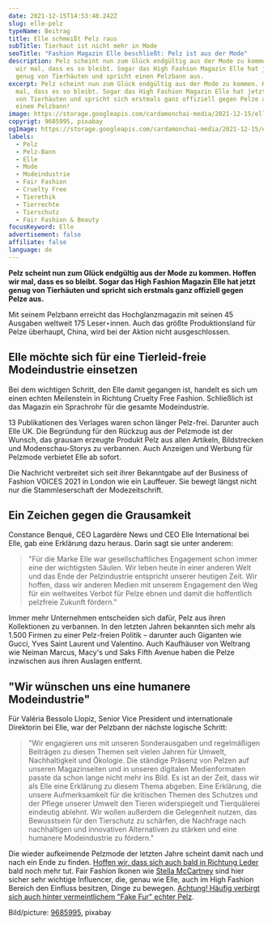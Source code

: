 ```yaml
---
date: 2021-12-15T14:53:48.242Z
slug: elle-pelz
typeName: Beitrag
title: Elle schmeißt Pelz raus
subTitle: Tierhaut ist nicht mehr in Mode
seoTitle: "Fashion Magazin Elle beschließt: Pelz ist aus der Mode"
description: Pelz scheint nun zum Glück endgültig aus der Mode zu kommen. Hoffen
  wir mal, dass es so bleibt. Sogar das High Fashion Magazin Elle hat jetzt
  genug von Tierhäuten und spricht einen Pelzbann aus.
excerpt: Pelz scheint nun zum Glück endgültig aus der Mode zu kommen. Hoffen wir
  mal, dass es so bleibt. Sogar das High Fashion Magazin Elle hat jetzt genug
  von Tierhäuten und spricht sich erstmals ganz offiziell gegen Pelze aus - mit
  einem Pelzbann!
image: https://storage.googleapis.com/cardamonchai-media/2021-12-15/elle-pelz-silberfuchs-jpg-imagine-080808_4c5626_1024_768/640.webp
copyrigt: 9685995, pixabay
ogImage: https://storage.googleapis.com/cardamonchai-media/2021-12-15/elle-pelz-silberfuchs-fb-png-imagine-080808_484f29_1200_628/640.webp
labels:
  - Pelz
  - Pelz-Bann
  - Elle
  - Mode
  - Modeindustrie
  - Fair Fashion
  - Cruelty Free
  - Tierethik
  - Tierrechte
  - Tierschutz
  - Fair Fashion & Beauty
focusKeyword: Elle
advertisement: false
affiliate: false
language: de
---
```

**Pelz scheint nun zum Glück endgültig aus der Mode zu kommen. Hoffen wir mal, dass es so bleibt. Sogar das High Fashion Magazin Elle hat jetzt genug von Tierhäuten und spricht sich erstmals ganz offiziell gegen Pelze aus.**

Mit seinem Pelzbann erreicht das Hochglanzmagazin mit seinen 45 Ausgaben weltweit 175 Leser⋆innen. Auch das größte Produktionsland für Pelze überhaupt, China, wird bei der Aktion nicht ausgeschlossen.

## Elle möchte sich für eine Tierleid-freie Modeindustrie einsetzen

Bei dem wichtigen Schritt, den Elle damit gegangen ist, handelt es sich um einen echten Meilenstein in Richtung Cruelty Free Fashion. Schließlich ist das Magazin ein Sprachrohr für die gesamte Modeindustrie.

13 Publikationen des Verlages waren schon länger Pelz-frei. Darunter auch Elle UK. Die Begründung für den Rückzug aus der Pelzmode ist der Wunsch, das grausam erzeugte Produkt Pelz aus allen Artikeln, Bildstrecken und Modenschau-Storys zu verbannen. Auch Anzeigen und Werbung für Pelzmode verbietet Elle ab sofort.

Die Nachricht verbreitet sich seit ihrer Bekanntgabe auf der Business of Fashion VOICES 2021 in London wie ein Lauffeuer. Sie bewegt längst nicht nur die Stammleserschaft der Modezeitschrift.

## Ein Zeichen gegen die Grausamkeit

Constance Benqué, CEO Lagardère News und CEO Elle International bei Elle, gab eine Erklärung dazu heraus. Darin sagt sie unter anderem:

> "Für die Marke Elle war gesellschaftliches Engagement schon immer eine der wichtigsten Säulen. Wir leben heute in einer anderen Welt und das Ende der Pelzindustrie entspricht unserer heutigen Zeit. Wir hoffen, dass wir anderen Medien mit unserem Engagement den Weg für ein weltweites Verbot für Pelze ebnen und damit die hoffentlich pelzfreie Zukunft fördern."

Immer mehr Unternehmen entscheiden sich dafür, Pelz aus ihren Kollektionen zu verbannen. In den letzten Jahren bekannten sich mehr als 1.500 Firmen zu einer Pelz-freien Politik – darunter auch Giganten wie Gucci, Yves Saint Laurent und Valentino. Auch Kaufhäuser von Weltrang wie Neiman Marcus, Macy's und Saks Fifth Avenue haben die Pelze inzwischen aus ihren Auslagen entfernt.

## "Wir wünschen uns eine humanere Modeindustrie"

Für Valéria Bessolo Llopiz, Senior Vice President und internationale Direktorin bei Elle, war der Pelzbann der nächste logische Schritt:

> "Wir engagieren uns mit unseren Sonderausgaben und regelmäßigen Beiträgen zu diesen Themen seit vielen Jahren für Umwelt, Nachhaltigkeit und Ökologie. Die ständige Präsenz von Pelzen auf unseren Magazinseiten und in unseren digitalen Medienformaten passte da schon lange nicht mehr ins Bild. Es ist an der Zeit, dass wir als Elle eine Erklärung zu diesem Thema abgeben. Eine Erklärung, die unsere Aufmerksamkeit für die kritischen Themen des Schutzes und der Pflege unserer Umwelt den Tieren widerspiegelt und Tierquälerei eindeutig ablehnt. Wir wollen außerdem die Gelegenheit nutzen, das Bewusstsein für den Tierschutz zu schärfen, die Nachfrage nach nachhaltigen und innovativen Alternativen zu stärken und eine humanere Modeindustrie zu fördern."

Die wieder aufkeimende Pelzmode der letzten Jahre scheint damit nach und nach ein Ende zu finden. [Hoffen wir, dass sich auch bald in Richtung Leder](/2020/07/leder-pelz/) bald noch mehr tut. Fair Fashion Ikonen wie [Stella McCartney](/2021/03/stella-mccartney-vegane-lederalternative-pilz/) sind hier sicher sehr wichtige Influencer, die, genau wie Elle, auch im High Fashion Bereich den Einfluss besitzen, Dinge zu bewegen. [Achtung! Häufig verbirgt sich auch hinter vermeintlichem "Fake Fur" echter Pelz](/2014/11/fakepelz-echtpelz/).

Bild/picture: [9685995](https://pixabay.com/photos/zoo-mammal-nature-animals-cute-3759937/), pixabay